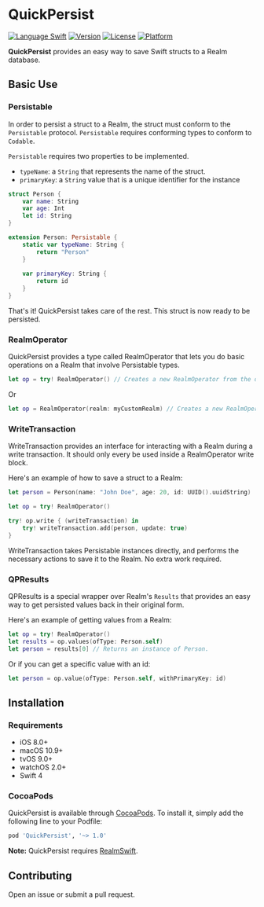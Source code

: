 # QuickPersist

[![Language Swift](https://img.shields.io/badge/Language-Swift%204.0-orange.svg?style=flat)](https://swift.org)
[![Version](https://img.shields.io/cocoapods/v/QuickPersist.svg?style=flat)](http://cocoapods.org/pods/QuickPersist)
[![License](https://img.shields.io/cocoapods/l/QuickPersist.svg?style=flat)](http://cocoapods.org/pods/QuickPersist)
[![Platform](https://img.shields.io/cocoapods/p/QuickPersist.svg?style=flat)](http://cocoapods.org/pods/QuickPersist)

**QuickPersist** provides an easy way to save Swift structs to a Realm database.

## Basic Use

### Persistable
In order to persist a struct to a Realm, the struct must conform to the `Persistable` protocol.
`Persistable` requires conforming types to conform to `Codable`.

`Persistable` requires two properties to be implemented.
* `typeName`:  a `String` that represents the name of the struct.
* `primaryKey`: a `String` value that is a unique identifier for the instance

```swift
struct Person {
    var name: String
    var age: Int
    let id: String
}

extension Person: Persistable {
    static var typeName: String {
        return "Person"
    }
    
    var primaryKey: String {
        return id
    }
}
```
That's it! QuickPersist takes care of the rest. This struct is now ready to be persisted.

### RealmOperator
QuickPersist provides a type called RealmOperator that lets you do basic operations on a Realm that involve Persistable types.

```swift
let op = try! RealmOperator() // Creates a new RealmOperator from the default Realm.
```
Or

```swift
let op = RealmOperator(realm: myCustomRealm) // Creates a new RealmOperator from the given Realm.
```
### WriteTransaction
WriteTransaction provides an interface for interacting with a Realm during a write transaction. It should only every be used inside a RealmOperator write block.

Here's an example of how to save a struct to a Realm:

```swift
let person = Person(name: "John Doe", age: 20, id: UUID().uuidString)

let op = try! RealmOperator()

try! op.write { (writeTransaction) in
    try! writeTransaction.add(person, update: true)
}
```
WriteTransaction takes Persistable instances directly, and performs the necessary actions to save  it to the Realm. No extra work required.

### QPResults
QPResults is a special wrapper over Realm's `Results` that provides an easy way to get persisted values back in their original form.

Here's an example of getting values from a Realm:

```swift
let op = try! RealmOperator()
let results = op.values(ofType: Person.self)
let person = results[0] // Returns an instance of Person.
```

Or if you can get a specific value with an id:
```swift
let person = op.value(ofType: Person.self, withPrimaryKey: id)
```

## Installation

### Requirements
* iOS 8.0+
* macOS 10.9+
* tvOS 9.0+
* watchOS  2.0+
* Swift 4

### CocoaPods

QuickPersist is available through [CocoaPods](http://cocoapods.org). To install
it, simply add the following line to your Podfile:

```ruby
pod 'QuickPersist', '~> 1.0'
```
**Note:** QuickPersist requires [RealmSwift](https://github.com/realm/realm-cocoa).

## Contributing
Open an issue or submit a pull request.
